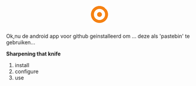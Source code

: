 <h1> <div align="center"> <a href="<https://freek@barwegen.nl>"> <img src="./img/logo-BA-48x48.png"> </a> </div> </h1>

Ok,nu de android app voor github geinstalleerd om ... deze als 'pastebin' te gebruiken... 

**Sharpening that knife**

1.  install
2.  configure
3.  use